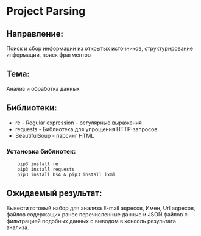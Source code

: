 # Project Parsing
    
    
   ## Направление:
   Поиск и сбор информации из открытых источников, структурирование информации, поиск фрагментов
   
   ## Тема:
   Анализ и обработка данных
   
   ## Библиотеки: 
  - re - Regular expression - регулярные выражения
  - requests - Библиотека для упрощения HTTP-запросов
  - BeautifulSoup - парсинг HTML
   ### Установка библиотек:
        pip3 install re
        pip3 install requests
        pip3 install bs4 & pip3 install lxml 
   
   ## Ожидаемый результат:
   Вывести готовый набор для анализа E-mail адресов, Имен, Url адресов, файлов содержащих ранее перечисленные данные и JSON файлов с                  фильтрацией подобных данных с выводом в консоль результата анализа.
   
